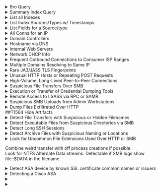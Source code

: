 <details><summary>Bro Query</summary>
  
```plaintext
index=bro sourcetype=corelight_conn earliest= latest=now()
```
</details>

<details><summary>Summary Index Query</summary>
  
```plaintext
index=central_summary source=summary_conn_dest earliest= latest=now()
```
</details>

<details><summary>List all Indexes</summary>
  
```plaintext
| eventcount summarize=false index=* | dedup index | fields index
```
</details>

<details><summary>List Index Sources/Types w/ Timestamps</summary>
  
```plaintext
| metadata type="sourcetypes" index="bro"
| fieldformat firstTime=strftime(firstTime, "%m/%d/%y %H:%M:%S")
| fieldformat lastTime=strftime(lastTime, "%m/%d/%y %H:%M:%S")
```
</details>

<details><summary>List Fields for a Source/type</summary>
  
```plaintext
index="bro" sourcetype="corelight_bacnet"
| fieldsummary
| fields field

index="asset_summary" source="summary_conn_allowed"
| fieldsummary
| fields field
```
</details>

<details><summary>All Conns for an IP</summary>
  
```plaintext
index="bro" sourcetype="corelight_conn" dest_ip=<IP> OR src_ip=<IP> earliest=<first_seen> latest=<last_seen>
| table src_ip, src_port, orig_bytes, dest_ip, dest_port, dest_bytes
```
</details>

<details><summary>Domain Controllers</summary>
  
```plaintext
index=bro sourcetype=corelight_kerberos request_type=AS success=true
| table app, dest_ip 
| dedup app, dest_ip
```
</details>

<details><summary>Hostname via DNS</summary>
  
```plaintext
index=bro sourcetype=corelight_dns answer=<ip>
| table query, answer
| head 15
```
</details>

<details><summary>Internal Web Servers</summary>
  
```plaintext
index=bro sourcetype IN (corelight_http, corelight_ssl) is_dest_internal_ip=true
| dedup dest_port
| table dest_ip, dest_port, sum(bytes_out), url_domain, server_name, ja4s
```
</details>

<details><summary>Network DHCP Info</summary>
  
```plaintext
index=bro sourcetype=corelight_dhcp
| rename client_fqdn as dhcp_server
| rename dest_dns as assigned_dns
| table assigned_addr, dest_mac, lease_time, domain, dhcp_server, assigned_dns
```
</details>

<details><summary>Frequent Outbound Connections to Consumer ISP Ranges</summary>
  
```plaintext
index=bro sourcetype=corelight_conn dest_port IN (80 443 8080)
| lookup asn_by_ip ip as id.resp_h OUTPUT org 
| search org="Comcast" OR org="AT&T" OR org="Charter" OR org="Verizon" 
| stats count by id.orig_h, id.resp_h, org 
```
</details>

<details><summary>Multiple Domains Resolving to Same IP</summary>
  
```plaintext
index=central_summary source=summary_dns_with_answers 
| stats dc(query) as domain_count by answer 
| where domain_count > 10 
```
</details>

<details><summary>Rare JA3/JA3S TLS Fingerprints</summary>
  
```plaintext
index=central_summary source=summary_ssl 
| stats count by ja3, ja3s, dest_ip 
| where count < 5 
```
</details>

<details><summary>Unusual HTTP Hosts or Repeating POST Requests</summary>
  
```plaintext
index=bro sourcetype=corelight_http 
| search method=POST 
| stats count by src_ip, dest_ip, host_header, uri, user_agent 
| where count > 20 
```
</details>

<details><summary>High-Volume, Long-Lived Peer-to-Peer Connections</summary>
  
```plaintext
index=bro sourcetype=corelight_conn 
| search duration > 300 
| stats count by src_ip, dest_ip, duration, service 
| where count > 20 
```
</details>

<details><summary>Suspicious File Transfers Over SMB</summary>
  
```plaintext
index=central_summary source=summary_smb_files filename_with_extension IN ("lsass.dmp" *.dmp "procdump.exe") 
| stats count by src_ip, dest_ip, filename_with_extension, action 
```
</details>

<details><summary>Execution or Transfer of Credential Dumping Tools</summary>
  
```plaintext
index=central_summary source=summary_http_address uri IN (*procdump* *mimikatz* *lsass* *comsvcs*) 
| stats count by src_ip, dest_ip, uri 

Index=bro sourcetype=corelight_http uri IN (*procdump* *mimikatz* *lsass* *comsvcs*) 
| stats count by src_ip, dest_ip, uri, user_agent 
```
</details>

<details><summary>Remote Access to LSASS via RPC or SAMR</summary>
  
```plaintext
index=bro sourcetype=corelight_rpc 
| search program IN ("samr", "lsarpc") 
| stats count by src_ip, dest_ip, call 
```
</details>

<details><summary>Suspicious SMB Uploads from Admin Workstations</summary>
  
```plaintext
index=bro sourcetype=corelight_smb_cmd command="WRITE"
| stats count by src_ip, dest_ip, command 
```
</details>

<details><summary>Dump Files Exfiltrated Over HTTP</summary>
  
```plaintext
index=central_summary source=summary_http_address uri IN (*.dmp *.zip) 
| stats count by src_ip, dest_ip, uri 
```
</details>
##T1564 Hide Artifacts
<details><summary>Detect File Transfers with Suspicious or Hidden Filenames</summary>
  
```plaintext
index=zeek sourcetype=zeek:files 
| where isnull(extracted) AND (filename LIKE ".%" OR filename IN ("thumbs.db", "desktop.ini")) 
| eval risk="Possible hidden file transfer"
| table _time, uid, source, destination, filename, mime_type, risk
```
</details>

<details><summary>Detect Executable Files from Suspicious Directories via SMB</summary>
  
```plaintext
index=zeek sourcetype=zeek:smb_files 
| where filename LIKE "%.exe" AND (filename LIKE "%\\$Recycle.Bin\\%" OR filename LIKE "%\\Temp\\%") 
| eval risk="Executable file in suspicious hidden folder"
| table _time, id_orig_h, id_resp_h, filename, action, seen_bytes, risk
```
</details>

<details><summary>Detect Long SSH Sessions</summary>
  
```plaintext
index=zeek sourcetype=zeek:ssh 
| search auth_success=true 
| join type=inner uid [ search index=zeek sourcetype=zeek:conn ] 
| where service=="ssh" AND duration>300 
| eval risk="Long SSH session; check for hidden or file manipulation"
| table _time, id_orig_h, id_resp_h, duration, auth_success, risk
```
</details>

<details><summary>Detect Archive Files with Suspicious Naming or Locations</summary>
  
```plaintext
index=zeek sourcetype=zeek:files 
| where mime_type IN ("application/zip", "application/x-rar-compressed") AND filename LIKE "%.%" 
| search filename=".%" OR filename LIKE "%\\Temp\\%" 
| eval risk="Possible hidden archive"
| table _time, id_orig_h, id_resp_h, filename, mime_type, risk
```
</details>

<details><summary>Look for Uncommon File Extensions Used Over HTTP or SMB</summary>
  
```plaintext
index=zeek sourcetype=zeek:files 
| where mime_type="application/octet-stream" AND NOT filename LIKE "%.exe" AND NOT filename LIKE "%.dll" 
| eval risk="Unusual binary transfer - possible renamed executable or payload"
| table _time, filename, mime_type, id_orig_h, id_resp_h, risk
```
</details>

Combine weird transfer with off process creations if possible.  
Look for NTFS Alternate Data streams. Detectable if SMB logs show file::$DATA in the filename.

<details><summary>Detect ASA device by known SSL certificate common names or issuers</summary>
  
```plaintext
index=bro sourcetype=corelight_ssl
| search subject="*ASA*" OR issuer="*Cisco*" OR subject="*cisco*" OR issuer="*ASA*"
| stats count by src_ip, dest_ip, subject, issuer
```
</details>

<details><summary>Detecting a Cisco ASA</summary>
  
```plaintext
index=bro sourcetype=corelight_notice OR sourcetype=corelight_http
| search notice.msg="*ASA*" OR uri="*/admin/*" OR uri="*/asdm/*"
| stats count by id.resp_h, uri

index=bro sourcetype=corelight_conn
| where id.resp_p IN (443, 8443, 4444)
| stats avg(duration) as avg_dur, count by id.resp_h, id.resp_p
| where avg_dur < 2

index=bro sourcetype=corelight_ssl
| search ja3="*cisco_known_ja3_hash*"
| stats count by id.resp_h, ja3
```
</details>

<details><summary></summary>
  
```plaintext

```
</details>

<details><summary></summary>
  
```plaintext

```
</details>
